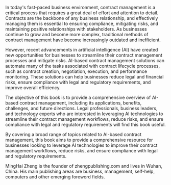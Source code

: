 
In today's fast-paced business environment, contract management is a critical process that requires a great deal of effort and attention to detail. Contracts are the backbone of any business relationship, and effectively managing them is essential to ensuring compliance, mitigating risks, and maintaining positive relationships with stakeholders. As businesses continue to grow and become more complex, traditional methods of contract management have become increasingly outdated and inefficient.

However, recent advancements in artificial intelligence (AI) have created new opportunities for businesses to streamline their contract management processes and mitigate risks. AI-based contract management solutions can automate many of the tasks associated with contract lifecycle processes, such as contract creation, negotiation, execution, and performance monitoring. These solutions can help businesses reduce legal and financial risks, ensure compliance with legal and regulatory requirements, and improve overall efficiency.

The objective of this book is to provide a comprehensive overview of AI-based contract management, including its applications, benefits, challenges, and future directions. Legal professionals, business leaders, and technology experts who are interested in leveraging AI technologies to streamline their contract management workflows, reduce risks, and ensure compliance with legal and regulatory requirements will find this book useful.

By covering a broad range of topics related to AI-based contract management, this book aims to provide a comprehensive resource for businesses looking to leverage AI technologies to improve their contract management workflows, reduce risks, and ensure compliance with legal and regulatory requirements.

MingHai Zheng is the founder of zhengpublishing.com and lives in Wuhan, China. His main publishing areas are business, management, self-help, computers and other emerging foreword fields.
